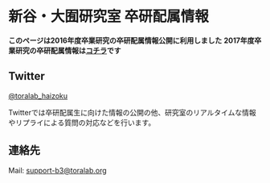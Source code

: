 # 新谷・大囿研究室 卒研配属情報

**このページは2016年度卒業研究の卒研配属情報公開に利用しました**
**2017年度卒業研究の卒研配属情報は[コチラ](http://www-toralab.ics.nitech.ac.jp/haizoku/)です**

## Twitter
[@toralab_haizoku](https://twitter.com/toralab_haizoku)

Twitterでは卒研配属生に向けた情報の公開の他、研究室のリアルタイムな情報やリプライによる質問の対応などを行います。

## 連絡先
Mail: support-b3@toralab.org
